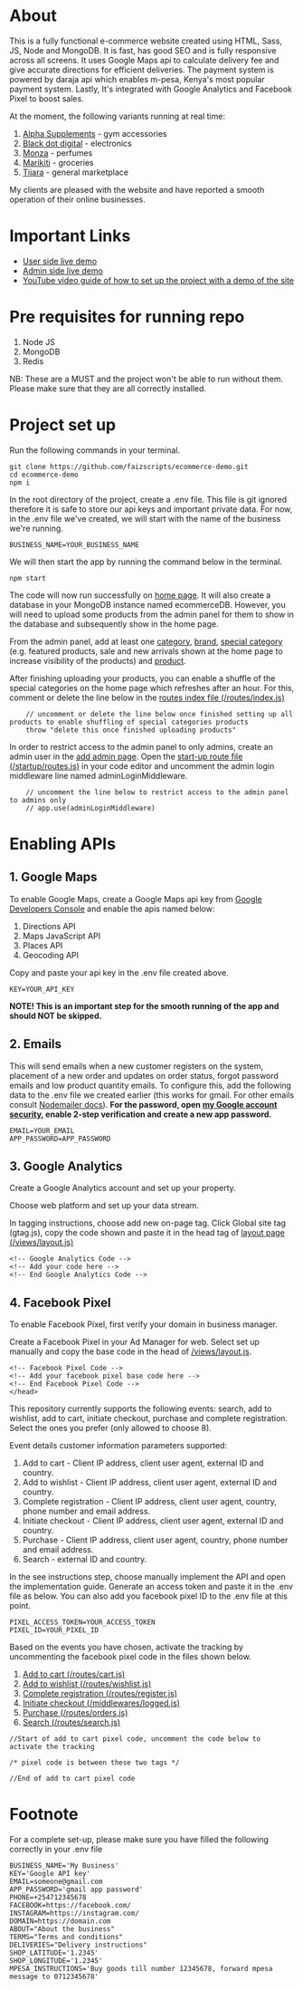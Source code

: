 # About
This is a fully functional e-commerce website created using HTML, Sass, JS, Node and MongoDB. It is fast, has good SEO and is fully responsive across all screens. It uses Google Maps api to
calculate delivery fee and give accurate directions for efficient deliveries. The payment system is powered by daraja api which enables m-pesa, Kenya's most popular payment system. Lastly, It's integrated with Google Analytics and Facebook Pixel to boost sales.

At the moment, the following variants running at real time:
1. [Alpha Supplements](https://alpha-supplement.com/)  - gym accessories 
2. [Black dot digital](https://blackdotdigital.co.ke/) - electronics 
3. [Monza](https://monza.co.ke/) - perfumes
4. [Marikiti](https://marikiti-mombasa.com/) - groceries
5. [Tijara](https://tijara.co.ke/) - general marketplace

My clients are pleased with the website and have reported a smooth operation of their online businesses.

# Important Links
- [User side live demo](https://ecommerce.faizscripts.com/)
- [Admin side live demo](https://ecommerce.faizscripts.com/admin/dashboard)
- [YouTube video guide of how to set up the project with a demo of the site](https://youtu.be/La23zzDlVys)

# Pre requisites for running repo
1. Node JS
2. MongoDB
3. Redis

NB: These are a MUST and the project won't be able to run without them. Please make sure that they are all correctly installed.

# Project set up 

Run the following commands in your terminal.

```
git clone https://github.com/faizscripts/ecommerce-demo.git
cd ecommerce-demo
npm i
```

In the root directory of the project, create a .env file. This file is git ignored therefore it is safe to store our api keys and important private data. For now, in the .env file we've created, we will start with the name of the business we're running.

```
BUSINESS_NAME=YOUR_BUSINESS_NAME
```

We will then start the app by running the command below in the terminal.

```
npm start
```

The code will now run successfully on [home page](http://localhost:3000/). It will also create a database in your MongoDB instance named ecommerceDB. However, you will need to upload some products from the admin panel for them to show in the database and subsequently show in the home page.

From the admin panel, add at least one [category](http://localhost:3000/admin/categories/new), [brand](http://localhost:3000/admin/brands/new), [special category](http://localhost:3000/admin/special/new) (e.g. featured products, sale and new arrivals shown at the home page to increase visibility of the products) and [product](http://localhost:3000/admin/products/new).

After finishing uploading your products, you can enable a shuffle of the special categories on the home page which refreshes after an hour. For this, comment or delete the line below in the [routes index file (/routes/index.js)](/routes/index.js)
```
    // uncomment or delete the line below once finished setting up all products to enable shuffling of special categories products
    throw "delete this once finished uploading products"
```

In order to restrict access to the admin panel to only admins, create an admin user in the [add admin page](http://localhost:3000/admin/admins/new). Open the [start-up route file (/startup/routes.js)](/startup/routes.js) in your code editor and uncomment the admin login middleware line named adminLoginMiddleware.
```
    // uncomment the line below to restrict access to the admin panel to admins only
    // app.use(adminLoginMiddleware)
```

# Enabling APIs

## 1. Google Maps

To enable Google Maps, create a Google Maps api key from [Google Developers Console](https://console.developers.google.com/) and enable the apis named below:
1. Directions API
2. Maps JavaScript API
3. Places API
4. Geocoding API

Copy and paste your api key in the .env file created above. 

```KEY=YOUR_API_KEY```

**NOTE! This is an important step for the smooth running of the app and should NOT be skipped.**

## 2. Emails

This will send emails when a new customer registers on the system, placement of a new order and updates on order status, forgot password emails and low product quantity emails. To configure this, add the following data to the .env file we created earlier (this works for gmail. For other emails consult [Nodemailer docs](https://nodemailer.com/about/)). **For the password, open [my Google account security](https://myaccount.google.com/intro/security), enable 2-step verification and create a new app password.** 

```
EMAIL=YOUR_EMAIL
APP_PASSWORD=APP_PASSWORD
```

## 3. Google Analytics

Create a Google Analytics account and set up your property.

Choose web platform and set up your data stream.

In tagging instructions, choose add new on-page tag. Click Global site tag (gtag.js), copy the code shown and paste it in the head tag of [layout page (/views/layout.js)](/views/layout.js)

```
<!-- Google Analytics Code -->
<!-- Add your code here -->
<!-- End Google Analytics Code -->
```

## 4. Facebook Pixel

To enable Facebook Pixel, first verify your domain in business manager. 

Create a Facebook Pixel in your Ad Manager for web. Select set up manually and copy the base code in the head of [/views/layout.js](/views/layout.js).

```
<!-- Facebook Pixel Code -->
<!-- Add your facebook pixel base code here -->
<!-- End Facebook Pixel Code -->
</head>
```

This repository currently supports the following events: search, add to wishlist, add to cart, initiate checkout, purchase and complete registration. Select the ones you prefer (only allowed to choose 8).

Event details customer information parameters supported:
1. Add to cart - Client IP address, client user agent, external ID and country.
2. Add to wishlist - Client IP address, client user agent, external ID and country.
3. Complete registration - Client IP address, client user agent, country, phone number and email address.
4. Initiate checkout - Client IP address, client user agent, external ID and country.
5. Purchase - Client IP address, client user agent, country, phone number and email address.
6. Search - external ID and country.

In the see instructions step, choose manually implement the API and open the implementation guide. Generate an access token and paste it in the .env file as below. You can also add you facebook pixel ID to the .env file at this point.

```
PIXEL_ACCESS_TOKEN=YOUR_ACCESS_TOKEN
PIXEL_ID=YOUR_PIXEL_ID
```

Based on the events you have chosen, activate the tracking by uncommenting the facebook pixel code in the files shown below. 

1. [Add to cart (/routes/cart.js)](/routes/cart.js)
2. [Add to wishlist (/routes/wishlist.js)](/routes/wishlist.js)
3. [Complete registration (/routes/register.js)](/routes/register.js)
4. [Initiate checkout (/middlewares/logged.js)](/middlewares/logged.js)
5. [Purchase (/routes/orders.js)](/routes/orders.js)
6. [Search (/routes/search.js)](/routes/search.js)

```
//Start of add to cart pixel code, uncomment the code below to activate the tracking

/* pixel code is between these two tags */

//End of add to cart pixel code
```

# Footnote
For a complete set-up, please make sure you have filled the following correctly in your .env file

```
BUSINESS_NAME='My Business'
KEY='Google API key'
EMAIL=someone@gmail.com
APP_PASSWORD='gmail app password'
PHONE=+254712345678
FACEBOOK=https://facebook.com/
INSTAGRAM=https://instagram.com/
DOMAIN=https://domain.com
ABOUT="About the business"
TERMS="Terms and conditions"
DELIVERIES="Delivery instructions"
SHOP_LATITUDE='1.2345'
SHOP_LONGITUDE='1.2345'
MPESA_INSTRUCTIONS='Buy goods till number 12345678, forward mpesa message to 0712345678'
```

